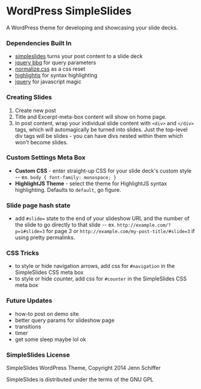 WordPress SimpleSlides
======================

A WordPress theme for developing and showcasing your slide decks.

### Dependencies Built In
* [simpleslides](http://github.com/jennschiffer/simpleslides) turns your post content to a slide deck
* [jquery bbq](http://benalman.com/projects/jquery-bbq-plugin/) for query parameters
* [normalize.css](https://github.com/necolas/normalize.css) as a css reset
* [highlightjs](https://github.com/isagalaev/highlight.js) for syntax highlighting
* [jquery](http://jquery.com/) for javascript magic

### Creating Slides
1. Create new post
2. Title and Excerpt-meta-box content will show on home page.
3. In post content, wrap your individual slide content with `<div>` and `</div>` tags, which will automagically be turned into slides. Just the top-level div tags will be slides - you can have divs nested within them which won't become slides.

### Custom Settings Meta Box
* **Custom CSS** - enter straight-up CSS for your slide deck's custom style -- ex. `body { font-family: monospace; }`
* **HighlightJS Theme** - select the theme for HighlightJS syntax highlighting. Defaults to `default`, go figure.

### Slide page hash state
* add `#slide=` state to the end of your slideshow URL and the number of the slide to go directly to that slide -- ex. `http://example.com/?p=1#slide=3` for page 3 or `http://example.com/my-post-title/#slide=3` if using pretty permalinks.

### CSS Tricks
* to style or hide navigation arrows, add css for `#navigation` in the SimpleSlides CSS meta box
* to style or hide counter, add css for `#counter` in the SimpleSlides CSS meta box

### Future Updates
* how-to post on demo site
* better query params for slideshow page
* transitions
* timer
* get some sleep maybe lol ok

### SimpleSlides License
SimpleSlides WordPress Theme, Copyright 2014 Jenn Schiffer

SimpleSlides is distributed under the terms of the GNU GPL
